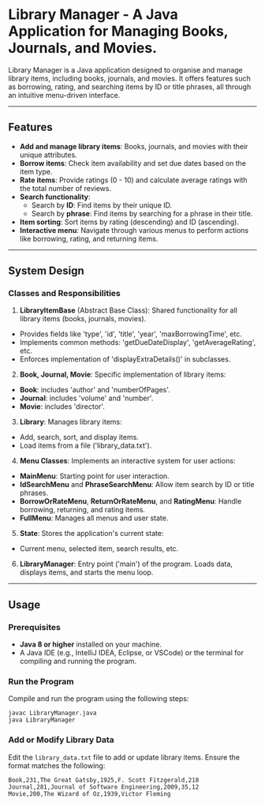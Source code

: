# Library Manager - A Java Application for Managing Books, Journals, and Movies.
Library Manager is a Java application designed to organise and manage library items, including books, journals, and movies.
It offers features such as borrowing, rating, and searching items by ID or title phrases, all through an intuitive menu-driven interface.

---

## Features
- **Add and manage library items**: Books, journals, and movies with their unique attributes.
- **Borrow items**: Check item availability and set due dates based on the item type.
- **Rate items**: Provide ratings (0 - 10) and calculate average ratings with the total number of reviews.
- **Search functionality**: 
    - Search by **ID**: Find items by their unique ID.
    - Search by **phrase**: Find items by searching for a phrase in their title.
- **Item sorting**: Sort items by rating (descending) and ID (ascending).
- **Interactive menu**: Navigate through various menus to perform actions like borrowing, rating, and returning items.

---

## System Design
### Classes and Responsibilities
1. **LibraryItemBase** (Abstract Base Class):
Shared functionality for all library items (books, journals, movies).
- Provides fields like 'type', 'id', 'title', 'year', 'maxBorrowingTime', etc.
- Implements common methods: 'getDueDateDisplay', 'getAverageRating', etc.
- Enforces implementation of 'displayExtraDetails()' in subclasses.

2. **Book, Journal, Movie**:
Specific implementation of library items:
- **Book**: includes 'author' and 'numberOfPages'.
- **Journal**: includes 'volume' and 'number'.
- **Movie**: includes 'director'.

3. **Library**:
Manages library items:
- Add, search, sort, and display items.
- Load items from a file ('library_data.txt').

4. **Menu Classes**:
Implements an interactive system for user actions:
- **MainMenu**: Starting point for user interaction.
- **IdSearchMenu** and **PhraseSearchMenu**: Allow item search by ID or title phrases.
- **BorrowOrRateMenu**, **ReturnOrRateMenu**, and **RatingMenu**: Handle borrowing, returning, and rating items.
- **FullMenu**: Manages all menus and user state.

5. **State**:
Stores the application's current state:
- Current menu, selected item, search results, etc.

6. **LibraryManager**:
Entry point ('main') of the program. Loads data, displays items, and starts the menu loop.

---

## Usage
### Prerequisites
- **Java 8 or higher** installed on your machine.
- A Java IDE (e.g., IntelliJ IDEA, Eclipse, or VSCode) or the terminal for compiling and running the program.


### Run the Program
Compile and run the program using the following steps:
```
javac LibraryManager.java
java LibraryManager
```

### Add or Modify Library Data
Edit the `library_data.txt` file to add or update library items. Ensure the format matches the following:
```
Book,231,The Great Gatsby,1925,F. Scott Fitzgerald,218
Journal,281,Journal of Software Engineering,2009,35,12
Movie,200,The Wizard of Oz,1939,Victor Fleming
```



